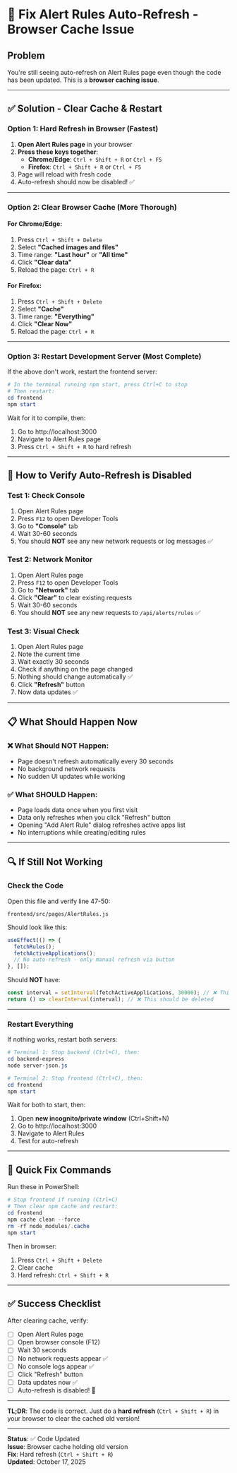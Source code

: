 # 🔄 Fix Alert Rules Auto-Refresh - Browser Cache Issue

## Problem
You're still seeing auto-refresh on Alert Rules page even though the code has been updated. This is a **browser caching issue**.

---

## ✅ Solution - Clear Cache & Restart

### Option 1: Hard Refresh in Browser (Fastest)

1. **Open Alert Rules page** in your browser
2. **Press these keys together**:
   - **Chrome/Edge**: `Ctrl + Shift + R` or `Ctrl + F5`
   - **Firefox**: `Ctrl + Shift + R` or `Ctrl + F5`
3. Page will reload with fresh code
4. Auto-refresh should now be disabled! ✅

---

### Option 2: Clear Browser Cache (More Thorough)

#### For Chrome/Edge:
1. Press `Ctrl + Shift + Delete`
2. Select **"Cached images and files"**
3. Time range: **"Last hour"** or **"All time"**
4. Click **"Clear data"**
5. Reload the page: `Ctrl + R`

#### For Firefox:
1. Press `Ctrl + Shift + Delete`
2. Select **"Cache"**
3. Time range: **"Everything"**
4. Click **"Clear Now"**
5. Reload the page: `Ctrl + R`

---

### Option 3: Restart Development Server (Most Complete)

If the above don't work, restart the frontend server:

```powershell
# In the terminal running npm start, press Ctrl+C to stop
# Then restart:
cd frontend
npm start
```

Wait for it to compile, then:
1. Go to http://localhost:3000
2. Navigate to Alert Rules page
3. Press `Ctrl + Shift + R` to hard refresh

---

## 🧪 How to Verify Auto-Refresh is Disabled

### Test 1: Check Console
1. Open Alert Rules page
2. Press `F12` to open Developer Tools
3. Go to **"Console"** tab
4. Wait 30-60 seconds
5. You should **NOT** see any new network requests or log messages ✅

### Test 2: Network Monitor
1. Open Alert Rules page
2. Press `F12` to open Developer Tools
3. Go to **"Network"** tab
4. Click **"Clear"** to clear existing requests
5. Wait 30-60 seconds
6. You should **NOT** see any new requests to `/api/alerts/rules` ✅

### Test 3: Visual Check
1. Open Alert Rules page
2. Note the current time
3. Wait exactly 30 seconds
4. Check if anything on the page changed
5. Nothing should change automatically ✅
6. Click **"Refresh"** button
7. Now data updates ✅

---

## 📋 What Should Happen Now

### ❌ What Should NOT Happen:
- Page doesn't refresh automatically every 30 seconds
- No background network requests
- No sudden UI updates while working

### ✅ What SHOULD Happen:
- Page loads data once when you first visit
- Data only refreshes when you click "Refresh" button
- Opening "Add Alert Rule" dialog refreshes active apps list
- No interruptions while creating/editing rules

---

## 🔍 If Still Not Working

### Check the Code

Open this file and verify line 47-50:
```
frontend/src/pages/AlertRules.js
```

Should look like this:
```javascript
useEffect(() => {
  fetchRules();
  fetchActiveApplications();
  // No auto-refresh - only manual refresh via button
}, []);
```

Should **NOT** have:
```javascript
const interval = setInterval(fetchActiveApplications, 30000); // ❌ This should be deleted
return () => clearInterval(interval); // ❌ This should be deleted
```

---

### Restart Everything

If nothing works, restart both servers:

```powershell
# Terminal 1: Stop backend (Ctrl+C), then:
cd backend-express
node server-json.js

# Terminal 2: Stop frontend (Ctrl+C), then:
cd frontend
npm start
```

Wait for both to start, then:
1. Open **new incognito/private window** (Ctrl+Shift+N)
2. Go to http://localhost:3000
3. Navigate to Alert Rules
4. Test for auto-refresh

---

## 🎯 Quick Fix Commands

Run these in PowerShell:

```powershell
# Stop frontend if running (Ctrl+C)
# Then clear npm cache and restart:
cd frontend
npm cache clean --force
rm -rf node_modules/.cache
npm start
```

Then in browser:
1. Press `Ctrl + Shift + Delete`
2. Clear cache
3. Hard refresh: `Ctrl + Shift + R`

---

## ✅ Success Checklist

After clearing cache, verify:

- [ ] Open Alert Rules page
- [ ] Open browser console (F12)
- [ ] Wait 30 seconds
- [ ] No network requests appear ✅
- [ ] No console logs appear ✅
- [ ] Click "Refresh" button
- [ ] Data updates now ✅
- [ ] Auto-refresh is disabled! 🎉

---

**TL;DR**: The code is correct. Just do a **hard refresh** (`Ctrl + Shift + R`) in your browser to clear the cached old version!

---

**Status**: ✅ Code Updated  
**Issue**: Browser cache holding old version  
**Fix**: Hard refresh (`Ctrl + Shift + R`)  
**Updated**: October 17, 2025
